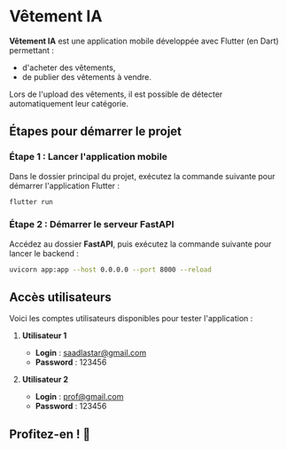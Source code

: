# Vêtement IA

**Vêtement IA** est une application mobile développée avec Flutter (en Dart) permettant :
- d'acheter des vêtements,
- de publier des vêtements à vendre.

Lors de l'upload des vêtements, il est possible de détecter automatiquement leur catégorie.

## Étapes pour démarrer le projet

### Étape 1 : Lancer l'application mobile
Dans le dossier principal du projet, exécutez la commande suivante pour démarrer l'application Flutter :

```bash
flutter run
```

### Étape 2 : Démarrer le serveur FastAPI
Accédez au dossier **FastAPI**, puis exécutez la commande suivante pour lancer le backend :

```bash
uvicorn app:app --host 0.0.0.0 --port 8000 --reload
```

## Accès utilisateurs

Voici les comptes utilisateurs disponibles pour tester l'application :

1. **Utilisateur 1**  
   - **Login** : saadlastar@gmail.com  
   - **Password** : 123456  

2. **Utilisateur 2**  
   - **Login** : prof@gmail.com  
   - **Password** : 123456  

## Profitez-en ! 🎉

